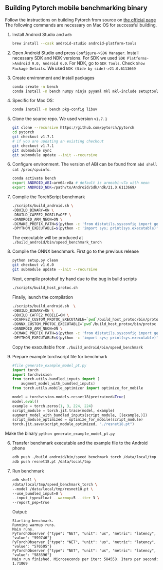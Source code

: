 ## Building Pytorch mobile benchmarking binary

Follow the instructions on building Pytorch from source on [the official page](https://github.com/pytorch/pytorch#from-source)
The following commands are necessary on Mac OS for successful building.

1. Install Android Studio and `adb`
    ```bash
    brew install --cask android-studio android-platform-tools
    ```
2. Open Android Studio and press `Configure->SDK Manager`. Install necessary SDK and NDK versions.
   For SDK we used `SDK Platforms->Android 9.0, Android 6.0`.
   For NDK, go to `SDK Tools`. Check `Show Package Details`.
   We used `NDK (Side by side)->21.0.6113669`

3. Create environment and install packages
    ```bash
    conda create -n bench
    conda install -n bench numpy ninja pyyaml mkl mkl-include setuptools cmake cffi typing_extensions future six requests dataclasses
    ```
2. Specific for Mac OS:
    ```bash
    conda install -n bench pkg-config libuv
    ```
3. Clone the source repo. We used version `v1.7.1`
    ```bash
    git clone --recursive https://github.com/pytorch/pytorch
    cd pytorch
    git checkout v1.7.1
    # if you are updating an existing checkout
    git checkout v1.7.1
    git submodule sync
    git submodule update --init --recursive
    ```
4. Configure environment. The version of ABI can be found from `abd shell cat /proc/cpuinfo`.
    ```bash
    conda activate bench
    export ANDROID_ABI=arm64-v8a # default is armeabi-v7a with neon
    export ANDROID_NDK=/path/to/Android/Sdk/ndk/21.0.6113669/
    ```
5. Compile the TorchScript benchmark
    ```bash
    ./scripts/build_android.sh \
    -DBUILD_BINARY=ON \
    -DBUILD_CAFFE2_MOBILE=OFF \
    -DANDROID_ARM_NEON=ON \
    -DCMAKE_PREFIX_PATH=$(python -c 'from distutils.sysconfig import get_python_lib; print(get_python_lib())') \
    -DPYTHON_EXECUTABLE=$(python -c 'import sys; print(sys.executable)')
    ```
	The executable will be produced at `./build_android/bin/speed_benchmark_torch`

6. Compile the ONNX benchmark. First go to the previous release
   ```bash
   python setup.py clean
   git checkout v1.6.0
   git submodule update --init --recursive
   ```
   Next, compile protobuf by hand due to the bug in build scripts
   ```bash
   ./scripts/build_host_protoc.sh
   ```
   Finally, launch the compilation
   ```bash
   ./scripts/build_android.sh  \
   -DBUILD_BINARY=ON \
   -DBUILD_CAFFE2_MOBILE=ON \
   -DCAFFE2_CUSTOM_PROTOC_EXECUTABLE=`pwd`/build_host_protoc/bin/protoc \
   -DONNX_CUSTOM_PROTOC_EXECUTABLE=`pwd`/build_host_protoc/bin/protoc \
   -DANDROID_ARM_NEON=ON \
   -DCMAKE_PREFIX_PATH=$(python -c 'from distutils.sysconfig import get_python_lib; print(get_python_lib())') \
   -DPYTHON_EXECUTABLE=$(python -c 'import sys; print(sys.executable)')
   ```
   Copy the exacultable from `./build_android/bin/speed_benchmark`

6. Prepare example torchscript file for benchmark
    ```python
    #file generate_example_model_pt.py
	import torch
	import torchvision
	from torch.utils.bundled_inputs import (
		augment_model_with_bundled_inputs)
	from torch.utils.mobile_optimizer import optimize_for_mobile

	model = torchvision.models.resnet18(pretrained=True)
	model.eval()
	example = torch.zeros(1, 3, 224, 224)
	script_module = torch.jit.trace(model, example)
	augment_model_with_bundled_inputs(script_module, [(example,)])
	script_module_optimized = optimize_for_mobile(script_module)
	torch.jit.save(script_module_optimized, "./resnet18.pt")
    ```
Make the binary `python generate_example_model_pt.py`

6. Transfer benchmark executable and the example file to the Android phone
    ```bash
    adb push ./build_android/bin/speed_benchmark_torch /data/local/tmp
    adb push resnet18.pt /data/local/tmp
    ```
7. Run benchmark
    ```bash
    adb shell \
    /data/local/tmp/speed_benchmark_torch \
    --model /data/local/tmp/resnet18.pt \
    --use_bundled_input=0 \
    --input_type=float --warmup=5 --iter 3 \
    --report_pep=true
    ```
    Output:
    ```
    Starting benchmark.
    Running warmup runs.
    Main runs.
    PyTorchObserver {"type": "NET", "unit": "us", "metric": "latency", "value": "599746"}
    PyTorchObserver {"type": "NET", "unit": "us", "metric": "latency", "value": "570505"}
    PyTorchObserver {"type": "NET", "unit": "us", "metric": "latency", "value": "583396"}
    Main run finished. Microseconds per iter: 584558. Iters per second: 1.71069
    ```


